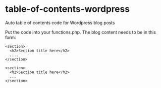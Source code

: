 # table-of-contents-wordpress
Auto table of contents code for Wordpress blog posts

Put the code into your functions.php.
The blog content needs to be in this form:

```
<section>
  <h2>Section title here</h2>
  ....
</section>

<section>
  <h2>Section title here</h2>
  ...
</section>
```

